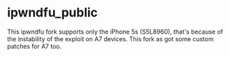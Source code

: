 # ipwndfu_public
This ipwndfu fork supports only the iPhone 5s (S5L8960), 
that's because of the instability of the exploit on A7 devices. 
This fork as got some custom patches for A7 too.
